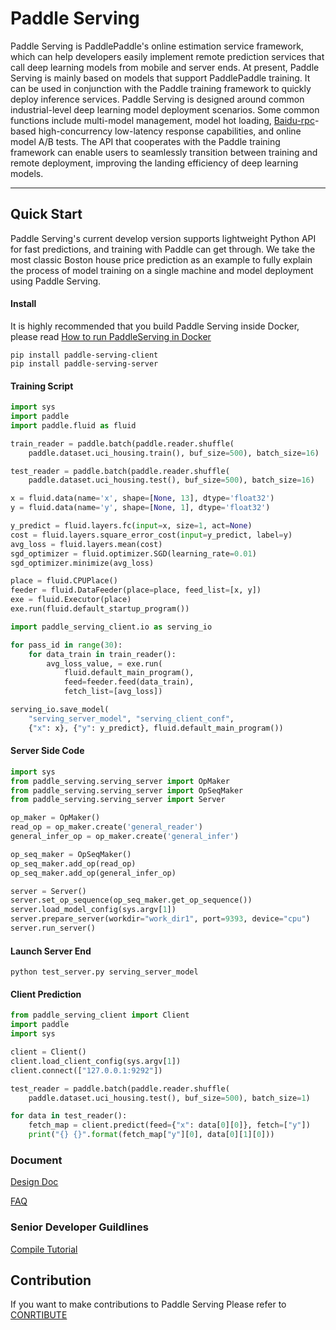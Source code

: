 # Paddle Serving

Paddle Serving is PaddlePaddle's online estimation service framework, which can help developers easily implement remote prediction services that call deep learning models from mobile and server ends. At present, Paddle Serving is mainly based on models that support PaddlePaddle training. It can be used in conjunction with the Paddle training framework to quickly deploy inference services. Paddle Serving is designed around common industrial-level deep learning model deployment scenarios. Some common functions include multi-model management, model hot loading, [Baidu-rpc](https://github.com/apache/incubator-brpc)-based high-concurrency low-latency response capabilities, and online model A/B tests. The API that cooperates with the Paddle training framework can enable users to seamlessly transition between training and remote deployment, improving the landing efficiency of deep learning models.

------------

## Quick Start

Paddle Serving's current develop version supports lightweight Python API for fast predictions, and training with Paddle can get through. We take the most classic Boston house price prediction as an example to fully explain the process of model training on a single machine and model deployment using Paddle Serving.

#### Install

It is highly recommended that you build Paddle Serving inside Docker, please read [How to run PaddleServing in Docker](doc/RUN_IN_DOCKER.md)

```
pip install paddle-serving-client
pip install paddle-serving-server
```

#### Training Script
``` python
import sys
import paddle
import paddle.fluid as fluid

train_reader = paddle.batch(paddle.reader.shuffle(
    paddle.dataset.uci_housing.train(), buf_size=500), batch_size=16)

test_reader = paddle.batch(paddle.reader.shuffle(
    paddle.dataset.uci_housing.test(), buf_size=500), batch_size=16)

x = fluid.data(name='x', shape=[None, 13], dtype='float32')
y = fluid.data(name='y', shape=[None, 1], dtype='float32')

y_predict = fluid.layers.fc(input=x, size=1, act=None)
cost = fluid.layers.square_error_cost(input=y_predict, label=y)
avg_loss = fluid.layers.mean(cost)
sgd_optimizer = fluid.optimizer.SGD(learning_rate=0.01)
sgd_optimizer.minimize(avg_loss)

place = fluid.CPUPlace()
feeder = fluid.DataFeeder(place=place, feed_list=[x, y])
exe = fluid.Executor(place)
exe.run(fluid.default_startup_program())

import paddle_serving_client.io as serving_io

for pass_id in range(30):
    for data_train in train_reader():
        avg_loss_value, = exe.run(
            fluid.default_main_program(),
            feed=feeder.feed(data_train),
            fetch_list=[avg_loss])

serving_io.save_model(
    "serving_server_model", "serving_client_conf",
    {"x": x}, {"y": y_predict}, fluid.default_main_program())
```

#### Server Side Code
``` python
import sys
from paddle_serving.serving_server import OpMaker
from paddle_serving.serving_server import OpSeqMaker
from paddle_serving.serving_server import Server

op_maker = OpMaker()
read_op = op_maker.create('general_reader')
general_infer_op = op_maker.create('general_infer')

op_seq_maker = OpSeqMaker()
op_seq_maker.add_op(read_op)
op_seq_maker.add_op(general_infer_op)

server = Server()
server.set_op_sequence(op_seq_maker.get_op_sequence())
server.load_model_config(sys.argv[1])
server.prepare_server(workdir="work_dir1", port=9393, device="cpu")
server.run_server()
```

#### Launch Server End
``` shell
python test_server.py serving_server_model
```

#### Client Prediction
``` python
from paddle_serving_client import Client
import paddle
import sys

client = Client()
client.load_client_config(sys.argv[1])
client.connect(["127.0.0.1:9292"])

test_reader = paddle.batch(paddle.reader.shuffle(
    paddle.dataset.uci_housing.test(), buf_size=500), batch_size=1)

for data in test_reader():
    fetch_map = client.predict(feed={"x": data[0][0]}, fetch=["y"])
    print("{} {}".format(fetch_map["y"][0], data[0][1][0]))

```

### Document

[Design Doc](doc/DESIGN.md)

[FAQ](doc/FAQ.md)

### Senior Developer Guildlines

[Compile Tutorial](doc/INSTALL.md)

## Contribution
If you want to make contributions to Paddle Serving Please refer to [CONRTIBUTE](doc/CONTRIBUTE.md)
